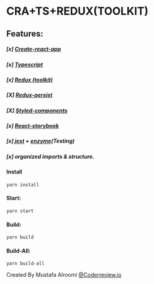 # CRA+TS+REDUX(TOOLKIT)


## Features:
##### [x] [Create-react-app](https://github.com/facebook/create-react-app)
##### [x] [Typescript](https://create-react-app.dev/docs/adding-typescript/)
##### [x] [Redux (toolkit)](https://redux-toolkit.js.org/)
##### [X] [Redux-persist](https://github.com/rt2zz/redux-persist)
##### [X] [Styled-components](https://styled-components.com/)
##### [x] [React-storybook](https://storybook.js.org/)
##### [x] [jest](https://jestjs.io/) + [enzyme](https://enzymejs.github.io/enzyme/docs/guides/jest.html)(Testing)
##### [x] organized imports & structure.


#### Install
`yarn install`


#### Start:
`yarn start`


#### Build:
`yarn build`

#### Build-All:
`yarn build-all`



Created By Mustafa Alroomi [@Coderreview.io](https://coderreview.io)
